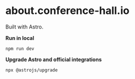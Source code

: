 # about.conference-hall.io

Built with Astro.

**Run in local**

```shell
npm run dev
```

**Upgrade Astro and official integrations**

```shell
npx @astrojs/upgrade
```